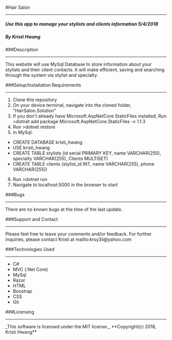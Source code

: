 #Hair Salon
<hr>

##### **Use this app to manage your stylists and clients information 5/4/2018**
##### **By Kristi Hwang**

###Description
<hr>
This website will use MySql Database to store information about your stylists and their client contacts.  It will make efficient, saving and searching through the system via stylist and specialty.

###Setup/Installation Requirements
<hr>

1. Clone this repository
2. On your device terminal, navigate into the cloned folder, "HairSalon.Solution"
3. If you don't already have Microsoft.AspNetCore StaticFiles installed, Run >dotnet add package Microsoft.AspNetCore.StaticFiles -v 1.1.3
4. Run >dotnet restore
5. In MySql:

* CREATE DATABASE kristi_hwang
* USE kristi_hwang
* CREATE TABLE stylists (id serial PRIMARY KEY, name VARCHAR(255), specialty VARCHAR(255), Clients MULTISET)
* CREATE TABLE clients (stylist_id INT, name VARCHAR(255), phone VARCHAR(255))

6. Run >dotnet run
7. Navigate to localhost:5000 in the browser to start

###Bugs
<hr>
There are no known bugs at the time of the last update.

###Support and Contact
<hr>
Please feel free to leave your comments and/or feedback.  
For further inquiries, please contact Kristi at mailto:krsy3ii@yahoo.com

###Technologies Used
<hr>

* C#
* MVC (.Net Core)
* MySql
* Razor
* HTML
* Boostrap
* CSS
* Git

###Licensing
<hr>
_This software is licensed under the MIT license._
**Copyright(c) 2018, Kristi Hwang**
